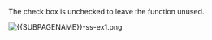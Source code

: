 The check box is unchecked to leave the function unused.

![{{SUBPAGENAME}}-ss-ex1.png]({{SUBPAGENAME}}-ss-ex1.png
"{{SUBPAGENAME}}-ss-ex1.png")
